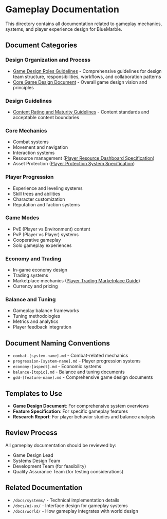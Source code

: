 # Gameplay Documentation

This directory contains all documentation related to gameplay mechanics, systems, and player experience design for BlueMarble.

## Document Categories

### Design Organization and Process

- [Game Design Roles Guidelines](game-design-roles-guidelines.md) - Comprehensive guidelines for design team structure, responsibilities, workflows, and collaboration patterns
- [Core Game Design Document](gdd-core-game-design.md) - Overall game design vision and principles
### Design Guidelines

- [Content Rating and Maturity Guidelines](content-rating-guidelines.md) - Content standards and acceptable content boundaries

### Core Mechanics

- Combat systems
- Movement and navigation
- Interaction systems
- Resource management ([Player Resource Dashboard Specification](spec-player-resource-dashboard.md))
- Asset Protection ([Player Protection System Specification](spec-player-protection-system.md))

### Player Progression

- Experience and leveling systems
- Skill trees and abilities
- Character customization
- Reputation and faction systems

### Game Modes

- PvE (Player vs Environment) content
- PvP (Player vs Player) systems
- Cooperative gameplay
- Solo gameplay experiences

### Economy and Trading

- In-game economy design
- Trading systems
- Marketplace mechanics ([Player Trading Marketplace Guide](marketplace-usage-guide.md))
- Currency and pricing

### Balance and Tuning

- Gameplay balance frameworks
- Tuning methodologies
- Metrics and analytics
- Player feedback integration

## Document Naming Conventions

- `combat-[system-name].md` - Combat-related mechanics
- `progression-[system-name].md` - Player progression systems
- `economy-[aspect].md` - Economic systems
- `balance-[topic].md` - Balance and tuning documents
- `gdd-[feature-name].md` - Comprehensive game design documents

## Templates to Use

- **Game Design Document**: For comprehensive system overviews
- **Feature Specification**: For specific gameplay features
- **Research Report**: For player behavior studies and balance analysis

## Review Process

All gameplay documentation should be reviewed by:

- Game Design Lead
- Systems Design Team
- Development Team (for feasibility)
- Quality Assurance Team (for testing considerations)

## Related Documentation

- `/docs/systems/` - Technical implementation details
- `/docs/ui-ux/` - Interface design for gameplay systems
- `/docs/world/` - How gameplay integrates with world design
